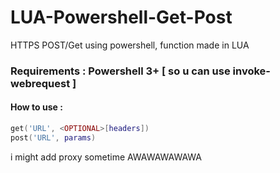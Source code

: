 # LUA-Powershell-Get-Post
HTTPS POST/Get using powershell, function made in LUA

### Requirements : Powershell 3+ \[ so u can use invoke-webrequest \]

#### How to use :
```lua
get('URL', <OPTIONAL>[headers])
post('URL', params)
```

i might add proxy sometime AWAWAWAWAWA

